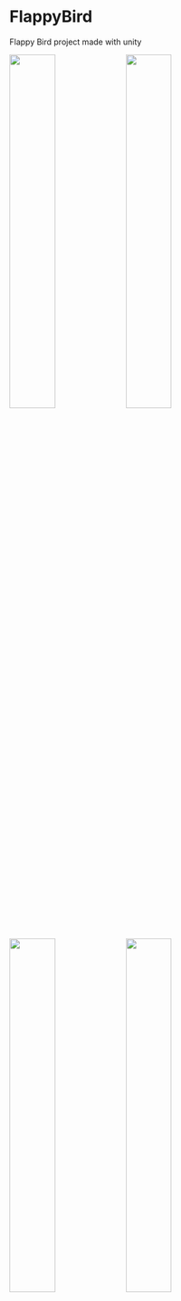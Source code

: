 # FlappyBird
Flappy Bird project made with unity

<img src="https://user-images.githubusercontent.com/69446798/227821892-b717d17e-e712-4a0b-88aa-83d2121ac47c.jpg" width="40%" height="40%">
<img src="https://user-images.githubusercontent.com/69446798/227821902-1efdcf4e-7979-4325-be00-1da20f45d59d.jpg" width="40%" height="40%">
<img src="https://user-images.githubusercontent.com/69446798/227821907-c13b5686-cc74-4b35-9a74-a70566b5aea6.jpg" width="40%" height="40%">
<img src="https://user-images.githubusercontent.com/69446798/227821913-2a707d39-1631-4dc7-a424-a4c5a85ea407.jpg" width="40%" height="40%">
